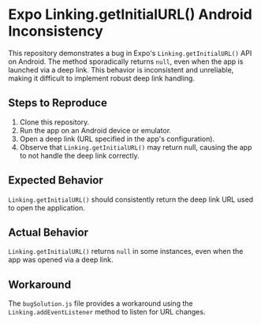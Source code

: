 # Expo Linking.getInitialURL() Android Inconsistency

This repository demonstrates a bug in Expo's `Linking.getInitialURL()` API on Android.  The method sporadically returns `null`, even when the app is launched via a deep link. This behavior is inconsistent and unreliable, making it difficult to implement robust deep link handling.

## Steps to Reproduce

1. Clone this repository.
2. Run the app on an Android device or emulator.
3. Open a deep link (URL specified in the app's configuration). 
4. Observe that `Linking.getInitialURL()` may return null, causing the app to not handle the deep link correctly. 

## Expected Behavior

`Linking.getInitialURL()` should consistently return the deep link URL used to open the application.

## Actual Behavior

`Linking.getInitialURL()` returns `null` in some instances, even when the app was opened via a deep link.

## Workaround

The `bugSolution.js` file provides a workaround using the `Linking.addEventListener` method to listen for URL changes.